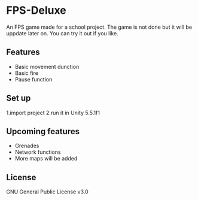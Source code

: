 # FPS-Deluxe
An FPS game made for a school project. 
The game is not done but it will be uppdate later on. You can try it out if you like.

Features
--------
- Basic movement dunction
- Basic fire
- Pause function

Set up
------------
  1.import project
  2.run it in Unity 5.5.1f1

Upcoming features
--------
- Grenades
- Network functions
- More maps will be added

License
-------
GNU General Public License v3.0
